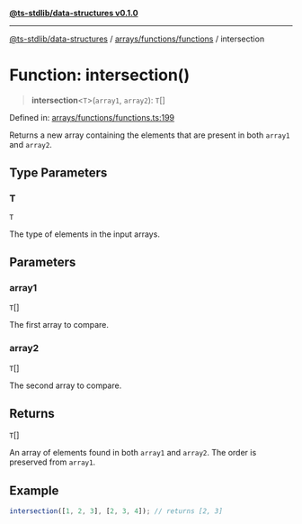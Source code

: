 [**@ts-stdlib/data-structures v0.1.0**](../../../../README.md)

***

[@ts-stdlib/data-structures](../../../../README.md) / [arrays/functions/functions](../README.md) / intersection

# Function: intersection()

> **intersection**\<`T`\>(`array1`, `array2`): `T`[]

Defined in: [arrays/functions/functions.ts:199](https://github.com/gabaudette/ts-standard-library/blob/ff5d83fe4b66247fa084c3cd3ca7e6ef97c8bcfa/packages/data-structures/src/arrays/functions/functions.ts#L199)

Returns a new array containing the elements that are present in both `array1` and `array2`.

## Type Parameters

### T

`T`

The type of elements in the input arrays.

## Parameters

### array1

`T`[]

The first array to compare.

### array2

`T`[]

The second array to compare.

## Returns

`T`[]

An array of elements found in both `array1` and `array2`. The order is preserved from `array1`.

## Example

```typescript
intersection([1, 2, 3], [2, 3, 4]); // returns [2, 3]
```
